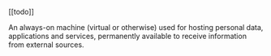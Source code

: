 [[todo]]

An always-on machine (virtual or otherwise) used for hosting personal data, applications and services, permanently available to receive information from external sources.